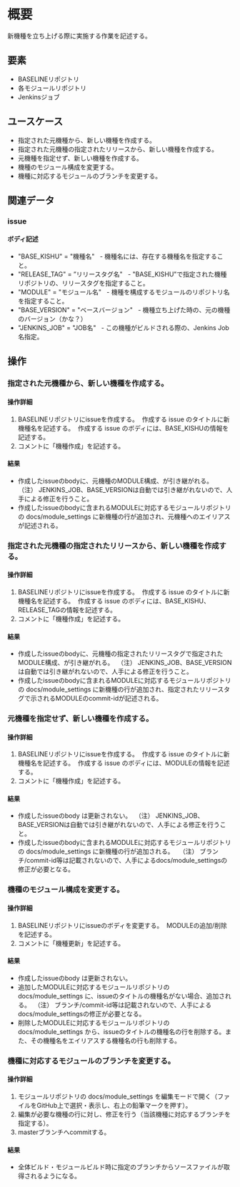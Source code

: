 # 概要
新機種を立ち上げる際に実施する作業を記述する。
## 要素
* BASELINEリポジトリ
* 各モジュールリポジトリ
* Jenkinsジョブ
## ユースケース
* 指定された元機種から、新しい機種を作成する。
* 指定された元機種の指定されたリリースから、新しい機種を作成する。
* 元機種を指定せず、新しい機種を作成する。
* 機種のモジュール構成を変更する。
* 機種に対応するモジュールのブランチを変更する。
## 関連データ
### issue
#### ボディ記述
- "BASE_KISHU" = "機種名"
  - 機種名には、存在する機種名を指定すること。
- "RELEASE_TAG" = ”リリースタグ名"
  - "BASE_KISHU"で指定された機種リポジトリの、リリースタグを指定すること。
- "MODULE" = "モジュール名"
  - 機種を構成するモジュールのリポジトリ名を指定すること。
- "BASE_VERSION" = "ベースバージョン"
  - 機種立ち上げた時の、元の機種のバージョン（かな？）
- "JENKINS_JOB" = "JOB名"
  - この機種がビルドされる際の、Jenkins Job名指定。
## 操作
### 指定された元機種から、新しい機種を作成する。
#### 操作詳細
1. BASELINEリポジトリにissueを作成する。  
作成する issue のタイトルに新機種名を記述する。  
作成する issue のボディには、BASE_KISHUの情報を記述する。
1. コメントに「機種作成」を記述する。
#### 結果
* 作成したissueのbodyに、元機種のMODULE構成、が引き継がれる。  
（注） JENKINS_JOB、BASE_VERSIONは自動では引き継がれないので、人手による修正を行うこと。
* 作成したissueのbodyに含まれるMODULEに対応するモジュールリポジトリの docs/module_settings に新機種の行が追加され、元機種へのエイリアスが記述される。   
### 指定された元機種の指定されたリリースから、新しい機種を作成する。
#### 操作詳細
1. BASELINEリポジトリにissueを作成する。  
作成する issue のタイトルに新機種名を記述する。  
作成する issue のボディには、BASE_KISHU、RELEASE_TAGの情報を記述する。
1. コメントに「機種作成」を記述する。
#### 結果
* 作成したissueのbodyに、元機種の指定されたリリースタグで指定されたMODULE構成、が引き継がれる。  
（注） JENKINS_JOB、BASE_VERSIONは自動では引き継がれないので、人手による修正を行うこと。
* 作成したissueのbodyに含まれるMODULEに対応するモジュールリポジトリの docs/module_settings に新機種の行が追加され、指定されたリリースタグで示されるMODULEのcommit-idが記述される。   
### 元機種を指定せず、新しい機種を作成する。
#### 操作詳細
1. BASELINEリポジトリにissueを作成する。  
作成する issue のタイトルに新機種名を記述する。  
作成する issue のボディには、MODULEの情報を記述する。
1. コメントに「機種作成」を記述する。
#### 結果
* 作成したissueのbody は更新されない。  
（注） JENKINS_JOB、BASE_VERSIONは自動では引き継がれないので、人手による修正を行うこと。
* 作成したissueのbodyに含まれるMODULEに対応するモジュールリポジトリの docs/module_settings に新機種の行が追加される。   
（注） ブランチ/commit-id等は記載されないので、人手によるdocs/module_settingsの修正が必要となる。
### 機種のモジュール構成を変更する。
#### 操作詳細
1. BASELINEリポジトリにissueのボディを変更する。  
MODULEの追加/削除を記述する。
1. コメントに「機種更新」を記述する。
#### 結果
* 作成したissueのbody は更新されない。 
* 追加したMODULEに対応するモジュールリポジトリの docs/module_settings に、issueのタイトルの機種名がない場合、追加される。  
（注） ブランチ/commit-id等は記載されないので、人手によるdocs/module_settingsの修正が必要となる。
* 削除したMODULEに対応するモジュールリポジトリの docs/module_settings から、issueのタイトルの機種名の行を削除する。また、その機種名をエイリアスする機種名の行も削除する。
### 機種に対応するモジュールのブランチを変更する。
#### 操作詳細
1. モジュールリポジトリの docs/module_settings を編集モードで開く（ファイルをGitHub上で選択・表示し、右上の鉛筆マークを押す）。
2. 編集が必要な機種の行に対し、修正を行う（当該機種に対応するブランチを指定する）。
3. masterブランチへcommitする。
#### 結果
* 全体ビルド・モジュールビルド時に指定のブランチからソースファイルが取得されるようになる。
